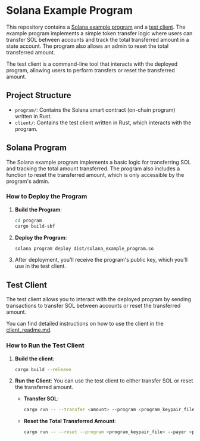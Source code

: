 # Solana Example Program

This repository contains a [Solana example program](program/program_readme.md) and a [test client](client/README.md).
The example program implements a simple token transfer logic where users can transfer SOL between accounts
and track the total transferred amount in a state account. The program also allows an admin to reset the total transferred amount.

The test client is a command-line tool that interacts with the deployed program, allowing users to perform transfers or reset the transferred amount.

## Project Structure

- `program/`: Contains the Solana smart contract (on-chain program) written in Rust.
- `client/`: Contains the test client written in Rust, which interacts with the program.

## Solana Program

The Solana example program implements a basic logic for transferring SOL and tracking the total amount transferred.
The program also includes a function to reset the transferred amount, which is only accessible by the program's admin.

### How to Deploy the Program

1. **Build the Program**:
    ```bash
    cd program
    cargo build-sbf
    ```

2. **Deploy the Program**:
    ```bash
    solana program deploy dist/solana_example_program.so
    ```

3. After deployment, you'll receive the program's public key, which you'll use in the test client.

## Test Client

The test client allows you to interact with the deployed program by sending transactions to transfer SOL between accounts or reset the transferred amount.

You can find detailed instructions on how to use the client in the [client_readme.md](client/README.md).

### How to Run the Test Client

1. **Build the client**:
    ```bash
    cargo build --release
    ```

2. **Run the Client**:
    You can use the test client to either transfer SOL or reset the transferred amount.

    - **Transfer SOL**:
        ```bash
        cargo run -- --transfer <amount> --program <program_keypair_file> --payer <payer_keypair_file> --state_account <state_account_keypair_file>
        ```

    - **Reset the Total Transferred Amount**:
        ```bash
        cargo run -- --reset --program <program_keypair_file> --payer <payer_keypair_file> --state_account <state_account_keypair_file>
        ```